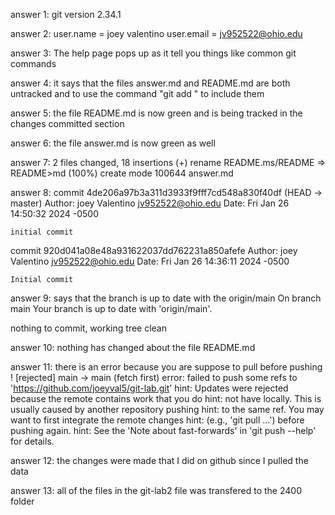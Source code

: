answer 1:
git version 2.34.1

answer 2:
user.name = joey valentino
user.email = jv952522@ohio.edu

answer 3:
The help page pops up as it tell you things like common git commands

answer 4:
it says that the files answer.md and README.md are both untracked and to use the command "git add <file>" to include them 

answer 5:
the file README.md is now green and is being tracked in the changes committed section

answer 6:
the file answer.md is now green as well 

answer 7:
2 files changed, 18 insertions (+)
rename README.ms/README => README>md (100%)
create mode 100644 answer.md

answer 8:
commit 4de206a97b3a311d3933f9fff7cd548a830f40df (HEAD -> master)
Author: joey Valentino <jv952522@ohio.edu>
Date:   Fri Jan 26 14:50:32 2024 -0500

    initial commit

commit 920d041a08e48a931622037dd762231a850afefe
Author: joey Valentino <jv952522@ohio.edu>
Date:   Fri Jan 26 14:36:11 2024 -0500

    Initial commit

answer 9:
says that the branch is up to date with the origin/main 
On branch main
Your branch is up to date with 'origin/main'.

nothing to commit, working tree clean

answer 10:
nothing has changed about the file README.md

answer 11:
there is an error because you are suppose to pull before pushing 
! [rejected]        main -> main (fetch first)
error: failed to push some refs to 'https://github.com/joeyval5/git-lab.git'
hint: Updates were rejected because the remote contains work that you do
hint: not have locally. This is usually caused by another repository pushing
hint: to the same ref. You may want to first integrate the remote changes
hint: (e.g., 'git pull ...') before pushing again.
hint: See the 'Note about fast-forwards' in 'git push --help' for details.

answer 12:
the changes were made that I did on github since I pulled the data 

answer 13:
all of the files in the git-lab2 file was transfered to the 2400 folder 




